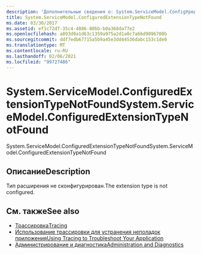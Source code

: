 ```yaml
---
description: 'Дополнительные сведения о: System.ServiceModel.ConfigУредекстенсионтипенотфаунд'
title: System.ServiceModel.ConfiguredExtensionTypeNotFound
ms.date: 03/30/2017
ms.assetid: ef1c72d7-35c4-4886-80bb-b0a368da77e2
ms.openlocfilehash: a893d9a1d63c1359a975a2d1a0c7a66d9896700b
ms.sourcegitcommit: ddf7edb67715a5b9a45e3dd44536dabc153c1de0
ms.translationtype: MT
ms.contentlocale: ru-RU
ms.lasthandoff: 02/06/2021
ms.locfileid: "99727486"
---
```

# <a name="systemservicemodelconfiguredextensiontypenotfound"></a><span data-ttu-id="dc408-103">System.ServiceModel.ConfiguredExtensionTypeNotFound</span><span class="sxs-lookup"><span data-stu-id="dc408-103">System.ServiceModel.ConfiguredExtensionTypeNotFound</span></span>

<span data-ttu-id="dc408-104">System.ServiceModel.ConfiguredExtensionTypeNotFound</span><span class="sxs-lookup"><span data-stu-id="dc408-104">System.ServiceModel.ConfiguredExtensionTypeNotFound</span></span>  
  
## <a name="description"></a><span data-ttu-id="dc408-105">Описание</span><span class="sxs-lookup"><span data-stu-id="dc408-105">Description</span></span>  

 <span data-ttu-id="dc408-106">Тип расширения не сконфигурирован.</span><span class="sxs-lookup"><span data-stu-id="dc408-106">The extension type is not configured.</span></span>  
  
## <a name="see-also"></a><span data-ttu-id="dc408-107">См. также</span><span class="sxs-lookup"><span data-stu-id="dc408-107">See also</span></span>

- [<span data-ttu-id="dc408-108">Трассировка</span><span class="sxs-lookup"><span data-stu-id="dc408-108">Tracing</span></span>](index.md)
- [<span data-ttu-id="dc408-109">Использование трассировки для устранения неполадок приложения</span><span class="sxs-lookup"><span data-stu-id="dc408-109">Using Tracing to Troubleshoot Your Application</span></span>](using-tracing-to-troubleshoot-your-application.md)
- [<span data-ttu-id="dc408-110">Администрирование и диагностика</span><span class="sxs-lookup"><span data-stu-id="dc408-110">Administration and Diagnostics</span></span>](../index.md)
